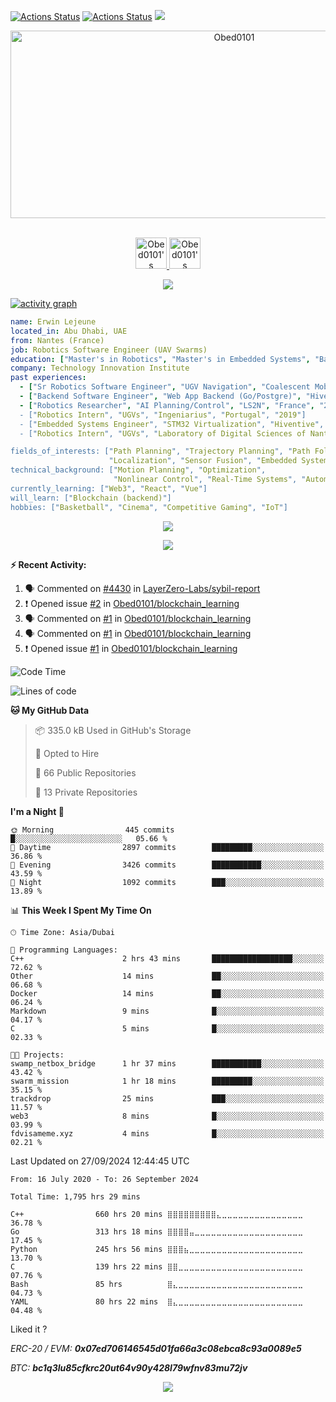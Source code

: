 [![Actions Status](https://github.com/Obed0101/Obed0101/workflows/wakatime-stats/badge.svg)](https://github.com/Obed0101/Obed0101/actions)
[![Actions Status](https://github.com/Obed0101/Obed0101/workflows/update-gh-activity/badge.svg)](https://github.com/Obed0101/Obed0101/actions)
![](https://visitor-badge.glitch.me/badge?page_id=Obed0101.Obed0101)

<!-- <p align="center">
<img alt="loficity" width="600px" src="https://github.com/HyunCafe/HyunCafe/raw/main/assests/loficity.gif"</img>
</p> -->

<p align="center">
  <img src="https://socialify.git.ci/Obed0101/Obed0101/image?font=Source%20Code%20Pro&forks=1&issues=1&language=1&name=1&owner=1&pattern=Plus&pulls=1&stargazers=1&theme=Dark" alt="Obed0101" width="700" height="300" />
</p>

<p align="center">
<br/>
<a href="https://www.linkedin.com/in/erwinlejeune-lkn">
  <img alt="Obed0101's LinkdeIN" width="50px" src="https://user-images.githubusercontent.com/43545812/144035037-0f415fc7-9f96-4517-a370-ccc6e78a714b.png" />
</a>
<a href="https://open.spotify.com/user/11147618695?si=zZFn6uAGRLyoU02lsG50GA">
  <img alt="Obed0101's Spotify" width="50px" src="https://user-images.githubusercontent.com/43545812/144035120-1ad5169b-91c7-4078-bef9-6a82c733f373.png" />
</a>
<br>
</p>

<p align="center">
  <img alig src="https://github-profile-trophy.vercel.app/?username=Obed0101&theme=onedark&column=-1" />
</p>

[![activity graph](https://github-readme-activity-graph.vercel.app/graph?username=Obed0101&theme=github-dark-dimmed&custom_title=Obed0101%20Activity%20Graph&hide_border=true)](https://github.com/ashutosh00710/github-readme-activity-graph)

```yaml
name: Erwin Lejeune
located_in: Abu Dhabi, UAE
from: Nantes (France)
job: Robotics Software Engineer (UAV Swarms)
education: ["Master's in Robotics", "Master's in Embedded Systems", "Bachelor's in Electronics"]
company: Technology Innovation Institute
past experiences: 
  - ["Sr Robotics Software Engineer", "UGV Navigation", "Coalescent Mobile Robotics", "Denmark", "2021-2022"]
  - ["Backend Software Engineer", "Web App Backend (Go/Postgre)", "Hiventive", "Fully Remote", "2020-2021"]
  - ["Robotics Researcher", "AI Planning/Control", "LS2N", "France", "2019-2021]
  - ["Robotics Intern", "UGVs", "Ingeniarius", "Portugal", "2019"]
  - ["Embedded Systems Engineer", "STM32 Virtualization", "Hiventive", "France", "2018-2019"]
  - ["Robotics Intern", "UGVs", "Laboratory of Digital Sciences of Nantes (LS2N)", "France", "2019"]

fields_of_interests: ["Path Planning", "Trajectory Planning", "Path Following", "Behaviour Planning", 
                      "Localization", "Sensor Fusion", "Embedded Systems"]
technical_background: ["Motion Planning", "Optimization", 
                       "Nonlinear Control", "Real-Time Systems", "Automated Planning"]
currently_learning: ["Web3", "React", "Vue"]
will_learn: ["Blockchain (backend)"]
hobbies: ["Basketball", "Cinema", "Competitive Gaming", "IoT"]
```

<p align="center">
  <img src="https://spotify-github-profile.vercel.app/api/view?uid=11147618695&cover_image=true&theme=novatorem&show_offline=true&background_color=121212&interchange=false&bar_color=53b14f&bar_color_cover=false">
</p>

<p align="center">
  <img src="https://spotify-recently-played-readme.vercel.app/api?user=11147618695&count=5">
</p>


**:zap: Recent Activity:**

<!--START_SECTION:activity-->
1. 🗣 Commented on [#4430](https://github.com/LayerZero-Labs/sybil-report/issues/4430#issuecomment-2118810886) in [LayerZero-Labs/sybil-report](https://github.com/LayerZero-Labs/sybil-report)
2. ❗ Opened issue [#2](https://github.com/Obed0101/blockchain_learning/issues/2) in [Obed0101/blockchain_learning](https://github.com/Obed0101/blockchain_learning)
3. 🗣 Commented on [#1](https://github.com/Obed0101/blockchain_learning/issues/1#issuecomment-2061876303) in [Obed0101/blockchain_learning](https://github.com/Obed0101/blockchain_learning)
4. 🗣 Commented on [#1](https://github.com/Obed0101/blockchain_learning/issues/1#issuecomment-2051379291) in [Obed0101/blockchain_learning](https://github.com/Obed0101/blockchain_learning)
5. ❗ Opened issue [#1](https://github.com/Obed0101/blockchain_learning/issues/1) in [Obed0101/blockchain_learning](https://github.com/Obed0101/blockchain_learning)
<!--END_SECTION:activity-->

<!--START_SECTION:waka-->
![Code Time](http://img.shields.io/badge/Code%20Time-1%2C793%20hrs%2044%20mins-blue)

![Lines of code](https://img.shields.io/badge/From%20Hello%20World%20I%27ve%20Written-74.7%20million%20lines%20of%20code-blue)

**🐱 My GitHub Data** 

> 📦 335.0 kB Used in GitHub's Storage 
 > 
> 💼 Opted to Hire
 > 
> 📜 66 Public Repositories 
 > 
> 🔑 13 Private Repositories 
 > 
**I'm a Night 🦉** 

```text
🌞 Morning                445 commits         █░░░░░░░░░░░░░░░░░░░░░░░░   05.66 % 
🌆 Daytime                2897 commits        █████████░░░░░░░░░░░░░░░░   36.86 % 
🌃 Evening                3426 commits        ███████████░░░░░░░░░░░░░░   43.59 % 
🌙 Night                  1092 commits        ███░░░░░░░░░░░░░░░░░░░░░░   13.89 % 
```


📊 **This Week I Spent My Time On** 

```text
🕑︎ Time Zone: Asia/Dubai

💬 Programming Languages: 
C++                      2 hrs 43 mins       ██████████████████░░░░░░░   72.62 % 
Other                    14 mins             ██░░░░░░░░░░░░░░░░░░░░░░░   06.68 % 
Docker                   14 mins             ██░░░░░░░░░░░░░░░░░░░░░░░   06.24 % 
Markdown                 9 mins              █░░░░░░░░░░░░░░░░░░░░░░░░   04.17 % 
C                        5 mins              █░░░░░░░░░░░░░░░░░░░░░░░░   02.33 % 

🐱‍💻 Projects: 
swamp_netbox_bridge      1 hr 37 mins        ███████████░░░░░░░░░░░░░░   43.42 % 
swarm_mission            1 hr 18 mins        █████████░░░░░░░░░░░░░░░░   35.15 % 
trackdrop                25 mins             ███░░░░░░░░░░░░░░░░░░░░░░   11.57 % 
web3                     8 mins              █░░░░░░░░░░░░░░░░░░░░░░░░   03.99 % 
fdvisameme.xyz           4 mins              █░░░░░░░░░░░░░░░░░░░░░░░░   02.21 % 
```


 Last Updated on 27/09/2024 12:44:45 UTC
<!--END_SECTION:waka-->

<!--START_SECTION:waka-simple-->

```text
From: 16 July 2020 - To: 26 September 2024

Total Time: 1,795 hrs 29 mins

C++                660 hrs 20 mins ⣿⣿⣿⣿⣿⣿⣿⣿⣿⣄⣀⣀⣀⣀⣀⣀⣀⣀⣀⣀⣀⣀⣀⣀⣀   36.78 %
Go                 313 hrs 18 mins ⣿⣿⣿⣿⣤⣀⣀⣀⣀⣀⣀⣀⣀⣀⣀⣀⣀⣀⣀⣀⣀⣀⣀⣀⣀   17.45 %
Python             245 hrs 56 mins ⣿⣿⣿⣦⣀⣀⣀⣀⣀⣀⣀⣀⣀⣀⣀⣀⣀⣀⣀⣀⣀⣀⣀⣀⣀   13.70 %
C                  139 hrs 22 mins ⣿⣿⣀⣀⣀⣀⣀⣀⣀⣀⣀⣀⣀⣀⣀⣀⣀⣀⣀⣀⣀⣀⣀⣀⣀   07.76 %
Bash               85 hrs          ⣿⣄⣀⣀⣀⣀⣀⣀⣀⣀⣀⣀⣀⣀⣀⣀⣀⣀⣀⣀⣀⣀⣀⣀⣀   04.73 %
YAML               80 hrs 22 mins  ⣿⣄⣀⣀⣀⣀⣀⣀⣀⣀⣀⣀⣀⣀⣀⣀⣀⣀⣀⣀⣀⣀⣀⣀⣀   04.48 %
```

<!--END_SECTION:waka-simple-->

Liked it ?

*ERC-20 / EVM: **0x07ed706146545d01fa66a3c08ebca8c93a0089e5***

*BTC: **bc1q3lu85cfkrc20ut64v90y428l79wfnv83mu72jv***

<p align="center">
  <img src="https://capsule-render.vercel.app/api?type=waving&color=gradient&height=60&section=footer"/>
</p>
